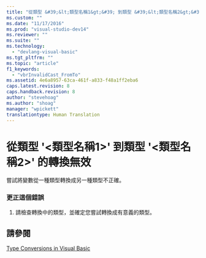 ```yaml
---
title: "從類型 &#39;&lt;類型名稱1&gt;&#39; 到類型 &#39;&lt;類型名稱2&gt;&#39; 的轉換無效 | Microsoft Docs"
ms.custom: ""
ms.date: "11/17/2016"
ms.prod: "visual-studio-dev14"
ms.reviewer: ""
ms.suite: ""
ms.technology: 
  - "devlang-visual-basic"
ms.tgt_pltfrm: ""
ms.topic: "article"
f1_keywords: 
  - "vbrInvalidCast_FromTo"
ms.assetid: 4e6a8957-63ca-461f-a833-f48a1ff2eba6
caps.latest.revision: 8
caps.handback.revision: 8
author: "stevehoag"
ms.author: "shoag"
manager: "wpickett"
translationtype: Human Translation
---
```

# 從類型 &#39;&lt;類型名稱1&gt;&#39; 到類型 &#39;&lt;類型名稱2&gt;&#39; 的轉換無效
嘗試將變數從一種類型轉換成另一種類型不正確。  
  
### 更正這個錯誤  
  
1.  請檢查轉換中的類型，並確定您嘗試轉換成有意義的類型。  
  
## 請參閱  
 [Type Conversions in Visual Basic](../../visual-basic/programming-guide/language-features/data-types/type-conversions.md)
